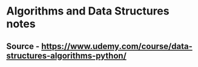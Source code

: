 # Algorithms and Data Structures notes

## Source - https://www.udemy.com/course/data-structures-algorithms-python/
